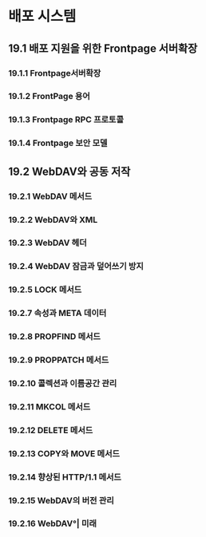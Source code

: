 # 배포 시스템

## 19.1 배포 지원을 위한 Frontpage 서버확장

### 19.1.1 Frontpage서버확장

### 19.1.2 FrontPage 용어

### 19.1.3 Frontpage RPC 프로토콜

### 19.1.4 Frontpage 보안 모델

## 19.2 WebDAV와 공동 저작

### 19.2.1 WebDAV 메서드

### 19.2.2 WebDAV와 XML

### 19.2.3 WebDAV 헤더

### 19.2.4 WebDAV 잠금과 덮어쓰기 방지

### 19.2.5 LOCK 메서드

### 19.2.7 속성과 META 데이터

### 19.2.8 PROPFIND 메서드

### 19.2.9 PROPPATCH 메서드

### 19.2.10 콜렉션과 이름공간 관리

### 19.2.11 MKCOL 메서드

### 19.2.12 DELETE 메서드

### 19.2.13 COPY와 MOVE 메서드

### 19.2.14 향상된 HTTP/1.1 메서드

### 19.2.15 WebDAV의 버전 관리

### 19.2.16 WebDAV°| 미래
